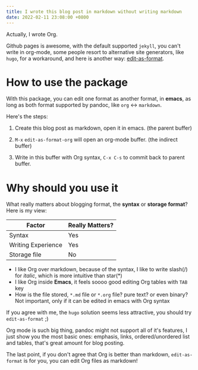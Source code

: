 ```yaml
---
title: I wrote this blog post in markdown without writing markdown
date: 2022-02-11 23:08:00 +0800
---
```

Actually, I wrote Org.

Github pages is awesome, with the default supported `jekyll`, you can't
write in org-mode, some people resort to alternative site generators,
like `hugo`, for a workaround, and here is another way:
[edit-as-format](https://github.com/etern/edit-as-format).

# How to use the package

With this package, you can edit one format as another format, in **emacs**,
as long as both format supported by pandoc, like `org` \<-\> `markdown`.

Here's the steps:

1.  Create this blog post as markdown, open it in emacs. (the parent
    buffer)

2.  `M-x` `edit-as-format-org` will open an org-mode buffer. (the
    indirect buffer)

3.  Write in this buffer with Org syntax, `C-x C-s` to commit back to
    parent buffer.

# Why should you use it

What really matters about blogging format, the **syntax** or **storage
format**? Here is my view:

| Factor             | Really Matters? |
| ------------------ | --------------- |
| Syntax             | Yes             |
| Writing Experience | Yes             |
| Storage file       | No              |

  - I like Org over markdown, because of the syntax, I like to write
    slash(/) for *italic*, which is more intuitive than star(\*)
  - I like Org inside **Emacs**, it feels soooo good editing Org tables
    with `TAB` key
  - How is the file stored, `*.md` file or `*.org` file? pure text? or
    even binary? Not important, only if it can be edited in emacs with
    Org syntax

If you agree with me, the `hugo` solution seems less attractive, you
should try `edit-as-format` ;)

Org mode is such big thing, pandoc might not support all of it's
features, I just show you the most basic ones: emphasis, links,
ordered/unordered list and tables, that's great amount for blog posting.

The last point, if you don't agree that Org is better than markdown,
`edit-as-format` is for you, you can edit Org files as markdown\!
